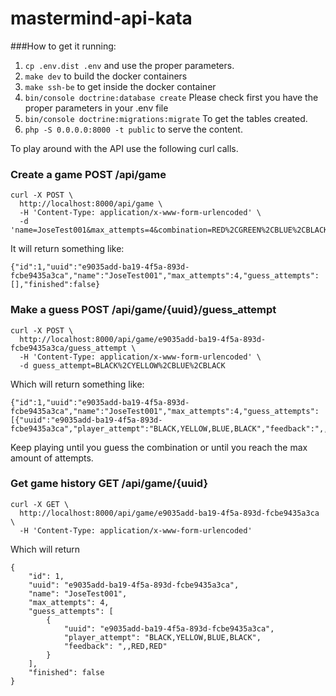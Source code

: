 # mastermind-api-kata

###How to get it running:

1. `cp .env.dist .env` and use the proper parameters.
2. `make dev` to build the docker containers
3. `make ssh-be` to get inside the docker container
4. `bin/console doctrine:database create` Please check first you have the proper parameters in your .env file
5. `bin/console doctrine:migrations:migrate` To get the tables created.
6. `php -S 0.0.0.0:8000 -t public` to serve the content.

To play around with the API use the following curl calls.

### Create a game POST /api/game
```
curl -X POST \
  http://localhost:8000/api/game \
  -H 'Content-Type: application/x-www-form-urlencoded' \
  -d 'name=JoseTest001&max_attempts=4&combination=RED%2CGREEN%2CBLUE%2CBLACK'
```
It will return something like:
```
{"id":1,"uuid":"e9035add-ba19-4f5a-893d-fcbe9435a3ca","name":"JoseTest001","max_attempts":4,"guess_attempts":[],"finished":false}
```

### Make a guess POST /api/game/{uuid}/guess_attempt
```
curl -X POST \
  http://localhost:8000/api/game/e9035add-ba19-4f5a-893d-fcbe9435a3ca/guess_attempt \
  -H 'Content-Type: application/x-www-form-urlencoded' \
  -d guess_attempt=BLACK%2CYELLOW%2CBLUE%2CBLACK
```
Which will return something like:

```
{"id":1,"uuid":"e9035add-ba19-4f5a-893d-fcbe9435a3ca","name":"JoseTest001","max_attempts":4,"guess_attempts":[{"uuid":"e9035add-ba19-4f5a-893d-fcbe9435a3ca","player_attempt":"BLACK,YELLOW,BLUE,BLACK","feedback":",,RED,RED"}],"finished":false}
```

Keep playing until you guess the combination or until you reach the max amount of attempts.

### Get game history GET /api/game/{uuid}
```
curl -X GET \
  http://localhost:8000/api/game/e9035add-ba19-4f5a-893d-fcbe9435a3ca \
  -H 'Content-Type: application/x-www-form-urlencoded' 
```

Which will return
```
{
    "id": 1,
    "uuid": "e9035add-ba19-4f5a-893d-fcbe9435a3ca",
    "name": "JoseTest001",
    "max_attempts": 4,
    "guess_attempts": [
        {
            "uuid": "e9035add-ba19-4f5a-893d-fcbe9435a3ca",
            "player_attempt": "BLACK,YELLOW,BLUE,BLACK",
            "feedback": ",,RED,RED"
        }
    ],
    "finished": false
}
```